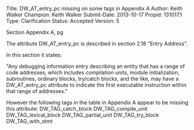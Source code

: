 Title:       DW_AT_entry_pc missing on some tags in Appendix A
Author:      Keith Walker
Champion:    Keith Walker
Submit-Date: 2013-10-17
Propid:      131017.1
Type:        Clarification
Status:      Accepted
Version:     5

Section Appendix A, pg 

The attribute DW_AT_entry_pc is described in section 2.18 "Entry Address".   

In this section it states:

"Any debugging information entry describing an entity that has a range of code 
addresses, which includes compilation units, module initialization, subroutines, 
ordinary blocks, try/catch blocks, and the like, may have a DW_AT_entry_pc attribute
to indicate the first executable instruction within that range of addresses."

However the following tags in the table in Appendix A appear to be missing this attribute:
DW_TAG_catch_block
DW_TAG_compile_unit
DW_TAG_lexical_block
DW_TAG_partial_unit
DW_TAG_try_block
DW_TAG_with_stmt
